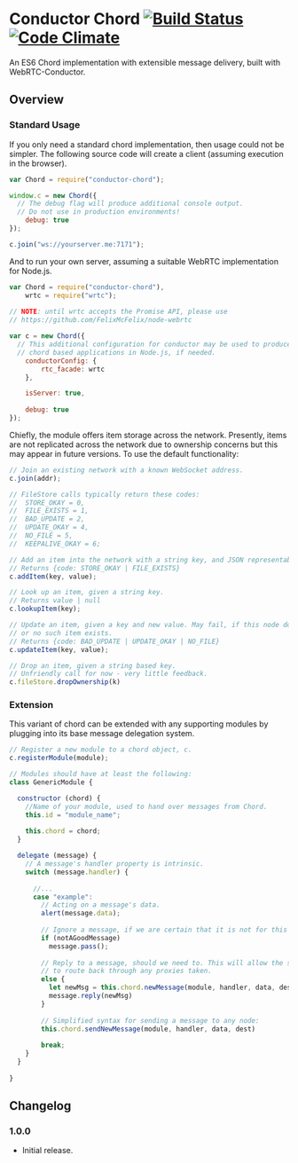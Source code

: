 # Conductor Chord [![Build Status](https://travis-ci.org/FelixMcFelix/conductor-chord.svg)](https://travis-ci.org/FelixMcFelix/conductor-chord) [![Code Climate](https://codeclimate.com/github/FelixMcFelix/conductor-chord/badges/gpa.svg)](https://codeclimate.com/github/FelixMcFelix/conductor-chord)
An ES6 Chord implementation with extensible message delivery, built with WebRTC-Conductor.

## Overview

### Standard Usage

If you only need a standard chord implementation, then usage could not be simpler. The following source code will create a client (assuming execution in the browser).

```javascript
var Chord = require("conductor-chord");

window.c = new Chord({
  // The debug flag will produce additional console output.
  // Do not use in production environments!
	debug: true
});

c.join("ws://yourserver.me:7171");
```
And to run your own server, assuming a suitable WebRTC implementation for Node.js.
```javascript
var Chord = require("conductor-chord"),
	wrtc = require("wrtc");
	
// NOTE: until wrtc accepts the Promise API, please use
// https://github.com/FelixMcFelix/node-webrtc

var c = new Chord({
  // This additional configuration for conductor may be used to produce client-side
  // chord based applications in Node.js, if needed.
	conductorConfig: {
		rtc_facade: wrtc
	},

	isServer: true,
	
	debug: true
});
```

Chiefly, the module offers item storage across the network. Presently, items are not replicated across the network due to ownership concerns but this may appear in future versions. To use the default functionality:

```javascript
// Join an existing network with a known WebSocket address.
c.join(addr);

// FileStore calls typically return these codes:
//  STORE_OKAY = 0,
//	FILE_EXISTS = 1,
//	BAD_UPDATE = 2,
//	UPDATE_OKAY = 4,
//	NO_FILE = 5,
//	KEEPALIVE_OKAY = 6;

// Add an item into the network with a string key, and JSON representable value.
// Returns {code: STORE_OKAY | FILE_EXISTS}
c.addItem(key, value);

// Look up an item, given a string key.
// Returns value | null
c.lookupItem(key);

// Update an item, given a key and new value. May fail, if this node does not own the item
// or no such item exists.
// Returns {code: BAD_UPDATE | UPDATE_OKAY | NO_FILE}
c.updateItem(key, value);

// Drop an item, given a string based key.
// Unfriendly call for now - very little feedback.
c.fileStore.dropOwnership(k)
```
### Extension

This variant of chord can be extended with any supporting modules by plugging into its base message delegation system.

```javascript
// Register a new module to a chord object, c.
c.registerModule(module);

// Modules should have at least the following:
class GenericModule {

  constructor (chord) {
    //Name of your module, used to hand over messages from Chord.
    this.id = "module_name";
    
    this.chord = chord;
  }

  delegate (message) {
    // A message's handler property is intrinsic.
    switch (message.handler) {
    
      //...
      case "example":
        // Acting on a message's data.
        alert(message.data);
        
        // Ignore a message, if we are certain that it is not for this client.
        if (notAGoodMessage)
          message.pass();
        
        // Reply to a message, should we need to. This will allow the system
        // to route back through any proxies taken.
        else {
          let newMsg = this.chord.newMessage(module, handler, data, dest);
          message.reply(newMsg)
        }
        
        // Simplified syntax for sending a message to any node:
        this.chord.sendNewMessage(module, handler, data, dest)
        
        break;
    }
  }
  
}
```

## Changelog

### 1.0.0
* Initial release.
